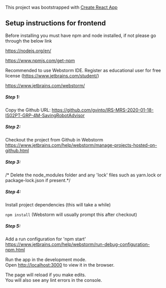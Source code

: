 This project was bootstrapped with [Create React App](https://github.com/facebook/create-react-app)

## Setup instructions for frontend

Before installing you must have npm and node installed, if not please go through the below link

https://nodejs.org/en/

https://www.npmjs.com/get-npm

Recommended to use Webstorm IDE. Register as educational user for free license
(https://www.jetbrains.com/student/)

https://www.jetbrains.com/webstorm/


##### Step 1:
Copy the Github URL:
https://github.com/gvinto/IRS-MRS-2020-01-18-IS02PT-GRP-4M-SavingRobotAdvisor

##### Step 2:
Checkout the project from Github in Webstorm
https://www.jetbrains.com/help/webstorm/manage-projects-hosted-on-github.html

##### Step 3: 
/* Delete the node_modules folder and any 'lock' files such as 
yarn.lock or package-lock.json if present.*/

##### Step 4: 
Install project dependencies (this will take a while)

`npm install` (Webstorm will usually prompt this after checkout)

##### Step 5:
Add a run configuration for 'npm start'
https://www.jetbrains.com/help/webstorm/run-debug-configuration-npm.html

Run the app in the development mode.<br />
Open [http://localhost:3000](http://localhost:3000) to view it in the browser.

The page will reload if you make edits.<br />
You will also see any lint errors in the console.

